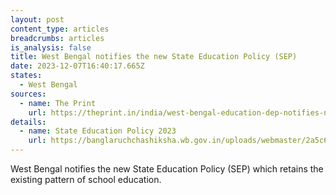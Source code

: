 ```yaml
---
layout: post
content_type: articles
breadcrumbs: articles
is_analysis: false
title: West Bengal notifies the new State Education Policy (SEP)
date: 2023-12-07T16:40:17.665Z
states:
  - West Bengal
sources:
  - name: The Print
    url: https://theprint.in/india/west-bengal-education-dep-notifies-new-state-education-policy/1755483/
details:
  - name: State Education Policy 2023
    url: https://banglaruchchashiksha.wb.gov.in/uploads/webmaster/2a5c6be7f94b451a8fde379a9af00b6d.pdf
---
```

West Bengal notifies the new State Education Policy (SEP) which retains the existing pattern of school education.